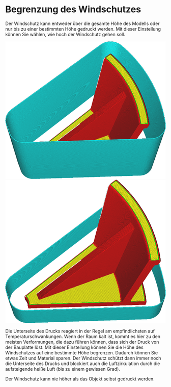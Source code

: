 Begrenzung des Windschutzes
====
Der Windschutz kann entweder über die gesamte Höhe des Modells oder nur bis zu einer bestimmten Höhe gedruckt werden. Mit dieser Einstellung können Sie wählen, wie hoch der Windschutz gehen soll.

<!--screenshot {
"image_path": "draft_shield_enabled.png",
"models": [{"script": "headphone_hook.scad"}],
"camera_position": [-56, 139, 305],
"settings": {
    "draft_shield_enabled": true
},
"colours": 32
}-->
<!--screenshot {
"image_path": "draft_shield_height_limitation.png",
"models": [{"script": "headphone_hook.scad"}],
"camera_position": [-56, 139, 305],
"settings": {
    "draft_shield_enabled": true,
    "draft_shield_height_limitation": "limited",
    "draft_shield_height": 20
},
"colours": 32
}-->
![Der Windschutz ist genauso hoch wie das Modell](../../../articles/images/draft_shield_enabled.png)
![Die Höhe des Windschutzes ist auf 20 mm begrenzt.](../../../articles/images/draft_shield_height_limitation.png)

Die Unterseite des Drucks reagiert in der Regel am empfindlichsten auf Temperaturschwankungen. Wenn der Raum kalt ist, kommt es hier zu den meisten Verformungen, die dazu führen können, dass sich der Druck von der Bauplatte löst. Mit dieser Einstellung können Sie die Höhe des Windschutzes auf eine bestimmte Höhe begrenzen. Dadurch können Sie etwas Zeit und Material sparen. Der Windschutz schützt dann immer noch die Unterseite des Drucks und blockiert auch die Luftzirkulation durch die aufsteigende heiße Luft (bis zu einem gewissen Grad).

Der Windschutz kann nie höher als das Objekt selbst gedruckt werden.
